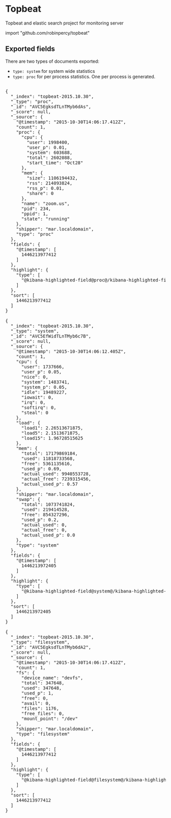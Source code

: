 # Topbeat
Topbeat and elastic search project for monitoring server

import "github.com/robinpercy/topbeat" 



## Exported fields

There are two types of documents exported:
- `type: system` for system wide statistics
- `type: proc` for per process statistics. One per process is generated.

<pre>

{
  "_index": "topbeat-2015.10.30",
  "_type": "proc",
  "_id": "AVC5EgksdTLnTMyb6dAs",
  "_score": null,
  "_source": {
    "@timestamp": "2015-10-30T14:06:17.412Z",
    "count": 1,
    "proc": {
      "cpu": {
        "user": 1998400,
        "user_p": 0.01,
        "system": 603688,
        "total": 2602088,
        "start_time": "Oct28"
      },
      "mem": {
        "size": 1106194432,
        "rss": 214093824,
        "rss_p": 0.01,
        "share": 0
      },
      "name": "zoom.us",
      "pid": 234,
      "ppid": 1,
      "state": "running"
    },
    "shipper": "mar.localdomain",
    "type": "proc"
  },
  "fields": {
    "@timestamp": [
      1446213977412
    ]
  },
  "highlight": {
    "type": [
      "@kibana-highlighted-field@proc@/kibana-highlighted-field@"
    ]
  },
  "sort": [
    1446213977412
  ]
}

{
  "_index": "topbeat-2015.10.30",
  "_type": "system",
  "_id": "AVC5EfWidTLnTMyb6c7B",
  "_score": null,
  "_source": {
    "@timestamp": "2015-10-30T14:06:12.405Z",
    "count": 1,
    "cpu": {
      "user": 1737666,
      "user_p": 0.05,
      "nice": 0,
      "system": 1483741,
      "system_p": 0.05,
      "idle": 19489227,
      "iowait": 0,
      "irq": 0,
      "softirq": 0,
      "steal": 0
    },
    "load": {
      "load1": 2.26513671875,
      "load5": 2.1513671875,
      "load15": 1.96728515625
    },
    "mem": {
      "total": 17179869184,
      "used": 11818733568,
      "free": 5361135616,
      "used_p": 0.69,
      "actual_used": 9940553728,
      "actual_free": 7239315456,
      "actual_used_p": 0.57
    },
    "shipper": "mar.localdomain",
    "swap": {
      "total": 1073741824,
      "used": 219414528,
      "free": 854327296,
      "used_p": 0.2,
      "actual_used": 0,
      "actual_free": 0,
      "actual_used_p": 0.0
    },
    "type": "system"
  },
  "fields": {
    "@timestamp": [
      1446213972405
    ]
  },
  "highlight": {
    "type": [
      "@kibana-highlighted-field@system@/kibana-highlighted-field@"
    ]
  },
  "sort": [
    1446213972405
  ]
}

{
  "_index": "topbeat-2015.10.30",
  "_type": "filesystem",
  "_id": "AVC5EgksdTLnTMyb6dA2",
  "_score": null,
  "_source": {
    "@timestamp": "2015-10-30T14:06:17.412Z",
    "count": 1,
    "fs": {
      "device_name": "devfs",
      "total": 347648,
      "used": 347648,
      "used_p": 1,
      "free": 0,
      "avail": 0,
      "files": 1176,
      "free_files": 0,
      "mount_point": "/dev"
    },
    "shipper": "mar.localdomain",
    "type": "filesystem"
  },
  "fields": {
    "@timestamp": [
      1446213977412
    ]
  },
  "highlight": {
    "type": [
      "@kibana-highlighted-field@filesystem@/kibana-highlighted-field@"
    ]
  },
  "sort": [
    1446213977412
  ]
}
</pre>


